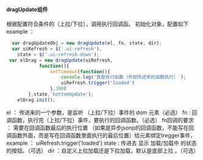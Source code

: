 
####  dragUpdate组件
根据配置符合条件的（上拉/下拉），调用执行回调函。
初始化对象，配置如下
example ：
```js
  var dragUpdateObj = new dragUpdate(el, fn, state, dir);
  var uiRefresh = $('.ui-refresh'),
    state = $('.ui-refresh-down');
 var elDrag = new dragUpdate(uiRefresh,
            function(){
                setTimeout(function(){
                    console.log('我是执行函数（外部传进来的函数执行）');
                    uiRefresh.trigger('loaded')
                },300)
        },state,'bottomUpdate');
    elDrag.init();
```
el ： 传进来的一个参数，是监听 （上拉/下拉）事件的 dom 元素（必选）
fn : 回调函数，执行完（上拉/下拉）事件，要执行的回调函数。（必选）
fn回调的要求 ： 需要在回调函数最后的执行位置 （如果是异步jsonp的回调函数，不能写在回调函数外面，而是写在回调函数里面执行的最后位置）给元素绑定tregger事件，example ： uiRefresh.trigger('loaded')
state : 传进去 显示 加载/加载中 的状态的按钮。（可选）
dir ：自定义上拉加载还是下拉加载，默认是底部上拉 。（可选）
